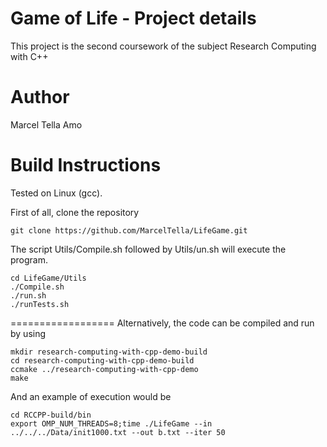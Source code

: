 # Game of Life - Project details
This project is the second coursework of the subject Research Computing with C++

# Author
Marcel Tella Amo


Build Instructions
==================

Tested on Linux (gcc).

First of all, clone the repository
```
git clone https://github.com/MarcelTella/LifeGame.git
```

The script Utils/Compile.sh followed by Utils/un.sh will execute the program.
```
cd LifeGame/Utils
./Compile.sh
./run.sh
./runTests.sh
```
==================
Alternatively, the code can be compiled and run by using
```
mkdir research-computing-with-cpp-demo-build
cd research-computing-with-cpp-demo-build
ccmake ../research-computing-with-cpp-demo
make

```
And an example of execution would be
```
cd RCCPP-build/bin
export OMP_NUM_THREADS=8;time ./LifeGame --in ../../../Data/init1000.txt --out b.txt --iter 50
```
